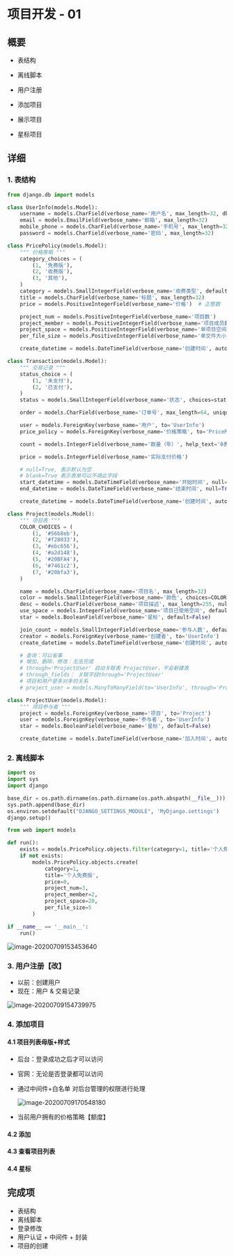 # 项目开发 - 01

## 概要

- 表结构

- 离线脚本

- 用户注册
- 添加项目
- 展示项目
- 星标项目

## 详细

### 1. 表结构

```python
from django.db import models

class UserInfo(models.Model):
    username = models.CharField(verbose_name='用户名', max_length=32, db_index=True)  # db_index=True 索引
    email = models.EmailField(verbose_name='邮箱', max_length=32)
    mobile_phone = models.CharField(verbose_name='手机号', max_length=32)
    password = models.CharField(verbose_name='密码', max_length=32)

class PricePolicy(models.Model):
    """ 价格策略 """
    category_choices = (
        (1, '免费版'),
        (2, '收费版'),
        (3, '其他'),
    )
    category = models.SmallIntegerField(verbose_name='收费类型', default=2, choices=category_choices)
    title = models.CharField(verbose_name='标题', max_length=32)
    price = models.PositiveIntegerField(verbose_name='价格')  # 正整数

    project_num = models.PositiveIntegerField(verbose_name='项目数')
    project_member = models.PositiveIntegerField(verbose_name='项目成员数')
    project_space = models.PositiveIntegerField(verbose_name='单项目空间')
    per_file_size = models.PositiveIntegerField(verbose_name='单文件大小')

    create_datetime = models.DateTimeField(verbose_name='创建时间', auto_now_add=True)

class Transaction(models.Model):
    """ 交易记录 """
    status_choice = (
        (1, '未支付'),
        (2, '已支付'),
    )
    status = models.SmallIntegerField(verbose_name='状态', choices=status_choice)

    order = models.CharField(verbose_name='订单号', max_length=64, unique=True)  # 唯一索引

    user = models.ForeignKey(verbose_name='用户', to='UserInfo')
    price_policy = models.ForeignKey(verbose_name='价格策略', to='PricePolicy')

    count = models.IntegerField(verbose_name='数量（年）', help_text='0表示无限期')

    price = models.IntegerField(verbose_name='实际支付价格')

    # null=True, 表示默认为空
    # blank=True 表示表单可以不填此字段
    start_datetime = models.DateTimeField(verbose_name='开始时间', null=True, blank=True)
    end_datetime = models.DateTimeField(verbose_name='结束时间', null=True, blank=True)

    create_datetime = models.DateTimeField(verbose_name='创建时间', auto_now_add=True)

class Project(models.Model):
    """ 项目表 """
    COLOR_CHOICES = (
        (1, '#56b8eb'),
        (2, '#f28033'),
        (3, '#ebc656'),
        (4, '#a2d148'),
        (5, '#20BFA4'),
        (6, '#7461c2'),
        (7, '#20bfa3'),
    )

    name = models.CharField(verbose_name='项目名', max_length=32)
    color = models.SmallIntegerField(verbose_name='颜色', choices=COLOR_CHOICES, default=1)
    desc = models.CharField(verbose_name='项目描述', max_length=255, null=True, blank=True)
    use_space = models.IntegerField(verbose_name='项目已使用空间', default=0)
    star = models.BooleanField(verbose_name='星标', default=False)

    join_count = models.SmallIntegerField(verbose_name='参与人数', default=1)
    creator = models.ForeignKey(verbose_name='创建者', to='UserInfo')
    create_datetime = models.DateTimeField(verbose_name='创建时间', auto_now_add=True)

    # 查询：可以省事
    # 增加、删除、修改：无法完成
    # through='ProjectUser' 自动关联表 ProjectUser，不会新建表
    # through_fields： 关联字段through='ProjectUser'
    # 项目和用户是多对多的关系
    # project_user = models.ManyToManyField(to='UserInfo', through='ProjectUser', through_fields=('project', 'user'))

class ProjectUser(models.Model):
    """ 项目参与者 """
    project = models.ForeignKey(verbose_name='项目', to='Project')
    user = models.ForeignKey(verbose_name='参与者', to='UserInfo')
    star = models.BooleanField(verbose_name='星标', default=False)

    create_datetime = models.DateTimeField(verbose_name='加入时间', auto_now_add=True)
```

### 2. 离线脚本

```python
import os
import sys
import django

base_dir = os.path.dirname(os.path.dirname(os.path.abspath(__file__)))
sys.path.append(base_dir)
os.environ.setdefault("DJANGO_SETTINGS_MODULE", 'MyDjango.settings')
django.setup()

from web import models

def run():
    exists = models.PricePolicy.objects.filter(category=1, title='个人免费版').exists()
    if not exists:
        models.PricePolicy.objects.create(
            category=1,
            title='个人免费版',
            price=0,
            project_num=3,
            project_member=2,
            project_space=20,
            per_file_size=5
        )

if __name__ == '__main__':
    run()
```

![image-20200709153453640](C:\Users\user\AppData\Roaming\Typora\typora-user-images\image-20200709153453640.png)

### 3. 用户注册【改】

- 以前：创建用户
- 现在：用户 & 交易记录

![image-20200709154739975](C:\Users\user\AppData\Roaming\Typora\typora-user-images\image-20200709154739975.png)

### 4. 添加项目

#### 4.1 项目列表母版+样式

- 后台：登录成功之后才可以访问

- 官网：无论是否登录都可以访问

- 通过中间件+白名单 对后台管理的权限进行处理

  ![image-20200709170548180](C:\Users\user\AppData\Roaming\Typora\typora-user-images\image-20200709170548180.png)

- 当前用户拥有的价格策略【额度】

#### 4.2 添加

#### 4.3 查看项目列表

#### 4.4 星标

## 完成项

- 表结构
- 离线脚本
- 登录修改
- 用户认证 + 中间件 + 封装
- 项目的创建